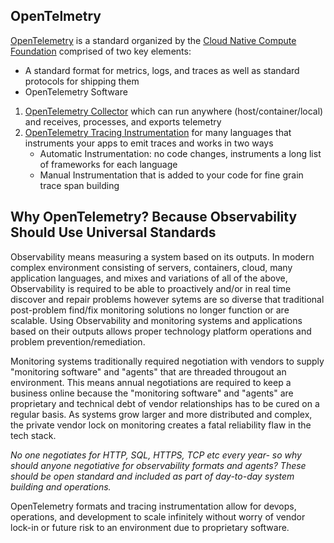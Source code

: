 ## OpenTelmetry

[OpenTelemetry](http://www.opentelemetry.io) is a standard organized by the [Cloud Native Compute Foundation](https://www.cncf.io/) comprised of two key elements:  
- A standard format for metrics, logs, and traces as well as standard protocols for shipping them  
- OpenTelemetry Software  
1. [OpenTelemetry Collector](https://opentelemetry.io/docs/collector/) which can run anywhere (host/container/local) and receives, processes, and exports telemetry  
2. [OpenTelemetry Tracing Instrumentation](https://opentelemetry.io/docs/instrumentation/) for many languages that instruments your apps to emit traces and works in two ways    
    - Automatic Instrumentation: no code changes, instruments a long list of frameworks for each language  
    - Manual Instrumentation that is added to your code for fine grain trace span building  

## Why OpenTelemetry? Because Observability Should Use Universal Standards

Observability means measuring a system based on its outputs. In modern complex environment consisting of servers, containers, cloud, many application languages, and mixes and variations of all of the above, Observability is required to be able to proactively and/or in real time discover and repair problems however sytems are so diverse that traditional post-problem find/fix monitoring solutions no longer function or are scalable. Using Observability and monitoring systems and applications based on their outputs allows proper technology platform operations and problem prevention/remediation.  

Monitoring systems traditionally required negotiation with vendors to supply "monitoring software" and "agents" that are threaded througout an environment. This means annual negotiations are required to keep a business online because the "monitoring software" and "agents" are proprietary and technical debt of vendor relationships has to be cured on a regular basis. As systems grow larger and more distributed and complex, the private vendor lock on monitoring creates a fatal reliability flaw in the tech stack.  

*No one negotiates for HTTP, SQL, HTTPS, TCP etc every year- so why should anyone negotiative for observability formats and agents? These should be open standard and included as part of day-to-day system building and operations.*  

OpenTelemetry formats and tracing instrumentation allow for devops, operations, and development to scale infinitely without worry of vendor lock-in or future risk to an environment due to proprietary software.